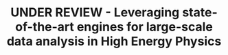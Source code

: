 ---
layout: default
title: UNDER REVIEW - Leveraging state-of-the-art engines for large-scale data analysis in High Energy Physics
authors: Vincenzo Eduardo Padulano, Ivan Donchev Kabadzhov, Enric Tejedor Saavedra, Enrico Guiraud, Pedro Alonso-Jordá
publication: Journal of Grid Computing
year: 2022
type: RDF
doi: 10.21203/rs.3.rs-1908759/v2
---